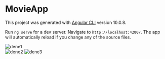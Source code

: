 # MovieApp

This project was generated with [Angular CLI](https://github.com/angular/angular-cli) version 10.0.8.

Run `ng serve` for a dev server. Navigate to `http://localhost:4200/`. The app will automatically reload if you change any of the source files.

![dene1](https://user-images.githubusercontent.com/23220710/112884707-809c6180-90d8-11eb-86be-0261d91edbe2.PNG)<br>
![dene2](https://user-images.githubusercontent.com/23220710/112884711-8134f800-90d8-11eb-9a73-6a0d2296be1c.PNG)
![dene3](https://user-images.githubusercontent.com/23220710/112884714-82662500-90d8-11eb-946e-9b669f2a372f.PNG) 




